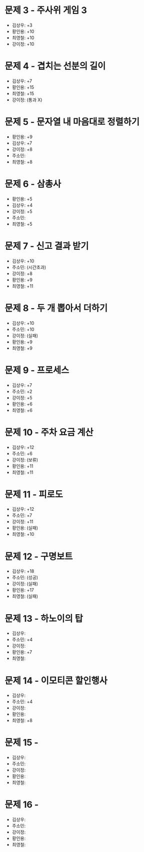 # 문제 3 - 주사위 게임 3
- 김상우: +3
- 황인용: +10
- 최영철: +10
- 강이정: +10

# 문제 4 - 겹치는 선분의 길이
- 김상우: +7
- 황인용: +15
- 최영철: +15
- 강이정: (통과 X)

# 문제 5 - 문자열 내 마음대로 정렬하기
- 황인용: +9
- 김상우: +7
- 강이정: +8
- 주소민:
- 최영철: +8

# 문제 6 - 삼총사
- 황인용: +5
- 김상우: +4
- 강이정: +5
- 주소민:
- 최영철: +5

# 문제 7 - 신고 결과 받기
- 김상우: +10
- 주소민: (시간초과)
- 강이정: +8
- 황인용: +9
- 최영철: +11

# 문제 8 - 두 개 뽑아서 더하기
- 김상우: +10
- 주소민: +10
- 강이정: (실패)
- 황인용: +9
- 최영철: +9

# 문제 9 - 프로세스
- 김상우: +7
- 주소민: +2
- 강이정: +5
- 황인용: +6
- 최영철: +6

# 문제 10 - 주차 요금 계산
- 김상우: +12
- 주소민: +6
- 강이정: (보류)
- 황인용: +11
- 최영철: +11

# 문제 11 - 피로도
- 김상우: +12
- 주소민: +7
- 강이정: +11
- 황인용: (실패)
- 최영철: +10

# 문제 12 - 구명보트
- 김상우: +18
- 주소민: (성공)
- 강이정: (실패)
- 황인용: +17
- 최영철: (실패)

# 문제 13 - 하노이의 탑
- 김상우:
- 주소민: +4
- 강이정:
- 황인용: +7
- 최영철:

# 문제 14 - 이모티콘 할인행사
- 김상우:
- 주소민: +4
- 강이정:
- 황인용:
- 최영철: +8

# 문제 15 -
- 김상우:
- 주소민:
- 강이정:
- 황인용:
- 최영철:

# 문제 16 -
- 김상우:
- 주소민:
- 강이정:
- 황인용:
- 최영철:
